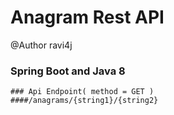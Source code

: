 # Anagram Rest API  
@Author ravi4j

  ### Spring Boot and Java 8

    ### Api Endpoint( method = GET ) 
    ####/anagrams/{string1}/{string2}